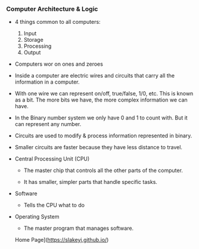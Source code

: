 ### Computer Architecture & Logic

- 4 things common to all computers:

  1. Input
  2. Storage
  3. Processing
  4. Output

- Computers wor on ones and zeroes

- Inside a computer are electric wires and circuits that carry all the information in a computer.

- With one wire we can represent on/off, true/false, 1/0, etc.  This is known as a bit.  The more bits we have, the more complex information we can have.

- In the Binary number system we only have 0 and 1 to count with.  But it can represent any number.

- Circuits are used to modify & process information represented in binary.

- Smaller circuits are faster because they have less distance to travel.

- Central Processing Unit (CPU)

  - The master chip that controls all the other parts of the computer.

  - It has smaller, simpler parts that handle specific tasks.

- Software

  - Tells the CPU what to do

- Operating System

  - The master program that manages software.

  Home Page](https://slakeyj.github.io/)